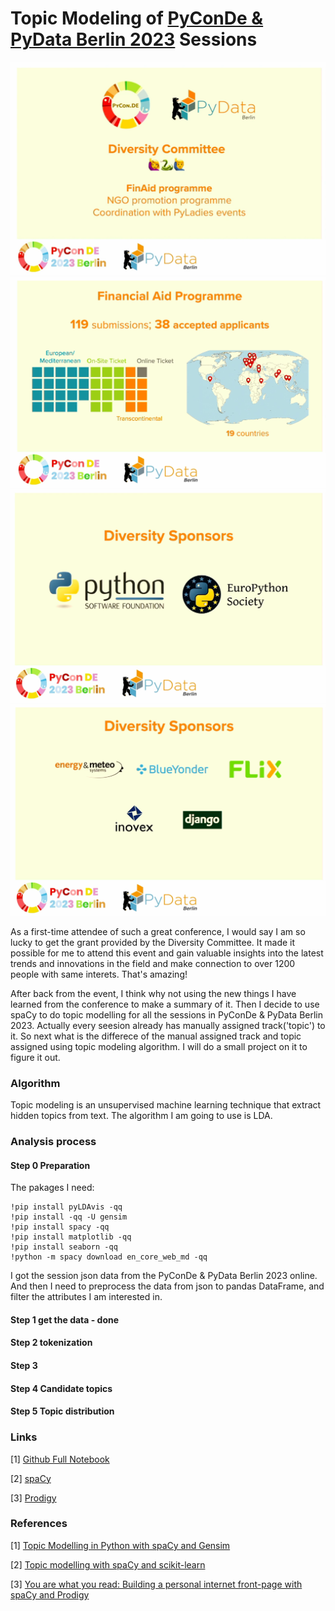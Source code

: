 # Topic Modeling of [PyConDe & PyData Berlin 2023](https://2023.pycon.de/) Sessions 



![](1.png)
![](2.png)
![](3.png)
![](4.png)


As a first-time attendee of such a great conference, I would say I am so lucky to get the grant provided by the Diversity Committee. It made it possible for me to attend this event and gain valuable insights into the latest trends and innovations in the field and make connection to over 1200 people with same interets. That's amazing!

After back from the event, I think why not using the new things I have learned from the conference to make a summary of it. Then I decide to use spaCy to do topic modelling for all the sessions in PyConDe & PyData Berlin 2023. Actually every seesion already has manually assigned track('topic') to it. So next what is the differece of the manual assigned track and topic assigned using topic modeling algorithm. I will do a small project on it to figure it out.

### Algorithm

Topic modeling is an unsupervised machine learning technique that extract hidden topics from text. The algorithm I am going to use is LDA.

### Analysis process

#### Step 0 Preparation

The pakages I need:
```
!pip install pyLDAvis -qq
!pip install -qq -U gensim
!pip install spacy -qq
!pip install matplotlib -qq
!pip install seaborn -qq
!python -m spacy download en_core_web_md -qq
```
I got the session json data from the PyConDe & PyData Berlin 2023 online. And then I need to preprocess the data from json to pandas DataFrame, and filter the attributes I am interested in. 

#### Step 1 get the data - done

#### Step 2 tokenization 

#### Step 3

#### Step 4 Candidate topics

#### Step 5 Topic distribution

### Links
[1] [Github Full Notebook](pyconde_analysis.ipynb)

[2] [spaCy](https://spacy.io/)

[3] [Prodigy](https://prodi.gy/)

### References
[1] [Topic Modelling in Python with spaCy and Gensim](https://towardsdatascience.com/topic-modelling-in-python-with-spacy-and-gensim-dc8f7748bdbf)

[2] [Topic modelling with spaCy and scikit-learn](https://www.kaggle.com/code/thebrownviking20/topic-modelling-with-spacy-and-scikit-learn)

[3] [You are what you read: Building a personal internet front-page with spaCy and Prodigy](https://2023.pycon.de/program/NWSLUH/)
